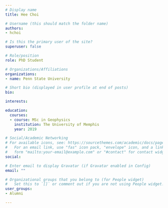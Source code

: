 ```yaml
---
# Display name
title: Hee Choi

# Username (this should match the folder name)
authors:
- hchoi

# Is this the primary user of the site?
superuser: false

# Role/position
role: PhD Student

# Organizations/Affiliations
organizations:
- name: Penn State University

# Short bio (displayed in user profile at end of posts)
bio: 

interests:

education:
  courses:
  - course: MSc in Geophysics
    institution: The University of Memphis
    year: 2019

# Social/Academic Networking
# For available icons, see: https://sourcethemes.com/academic/docs/page-builder/#icons
#   For an email link, use "fas" icon pack, "envelope" icon, and a link in the
#   form "mailto:your-email@example.com" or "#contact" for contact widget.
social:

# Enter email to display Gravatar (if Gravatar enabled in Config)
email: ""

# Organizational groups that you belong to (for People widget)
#   Set this to `[]` or comment out if you are not using People widget.
user_groups:
- Alumni

---
```

